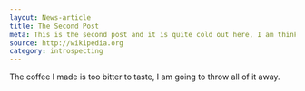```yaml
---
layout: News-article
title: The Second Post
meta: This is the second post and it is quite cold out here, I am thinking to go for a coffee.
source: http://wikipedia.org
category: introspecting
---
```

The coffee I made is too bitter to taste, I am going to throw all of it away.
